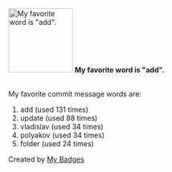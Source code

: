 <img src="https://my-badges.github.io/my-badges/favorite-word.png" alt="My favorite word is &quot;add&quot;." title="My favorite word is &quot;add&quot;." width="128">
<strong>My favorite word is &quot;add&quot;.</strong>
<br><br>

My favorite commit message words are:

1. add (used 131 times)
2. update (used 88 times)
3. vladislav (used 34 times)
4. polyakov (used 34 times)
5. folder (used 24 times)


Created by <a href="https://github.com/my-badges/my-badges">My Badges</a>
